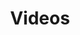 ---
layout: cat
title: Videos
permalink: /videos
longtitle: Check out my epic videos
type: videos
---